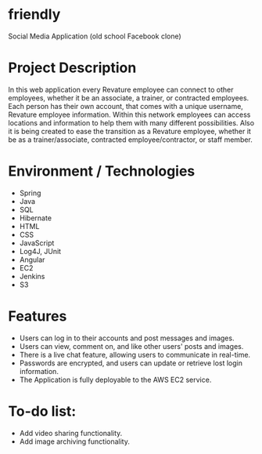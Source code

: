 # friendly
Social Media Application (old school Facebook clone)

# Project Description
In this web application every Revature employee can connect to other employees, whether it be an associate, a trainer, or contracted employees. Each person has their own account, that comes with a unique username, Revature employee information. Within this network employees can access locations and information to help them with many different possibilities. Also it is being created to ease the transition as a Revature employee, whether it be as a trainer/associate, contracted employee/contractor, or staff member.

# Environment / Technologies 
* Spring
* Java
* SQL
* Hibernate
* HTML
* CSS
* JavaScript
* Log4J, JUnit
* Angular
* EC2
* Jenkins
* S3

# Features
* Users can log in to their accounts and post messages and images.
* Users can view, comment on, and like other users' posts and images.
* There is a live chat feature, allowing users to communicate in real-time.
* Passwords are encrypted, and users can update or retrieve lost login information.
* The Application is fully deployable to the AWS EC2 service.

# To-do list:
* Add video sharing functionality.
* Add image archiving functionality. 

